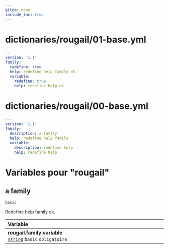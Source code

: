 ```yaml
---
gitea: none
include_toc: true
---
```

# dictionaries/rougail/01-base.yml

```yaml
---
version: '1.1'
family:
  redefine: true
  help: redefine help family ok
  variable:
    redefine: true
    help: redefine help ok
```
# dictionaries/rougail/00-base.yml

```yaml
---
version: '1.1'
family:
  description: a family
  help: redefine help family
  variable:
    description: redefine help
    help: redefine help
```
# Variables pour "rougail"

## a family

`basic`


Redefine help family ok.

| Variable&nbsp;&nbsp;&nbsp;&nbsp;&nbsp;&nbsp;&nbsp;&nbsp;&nbsp;&nbsp;&nbsp;&nbsp;&nbsp;&nbsp;&nbsp;&nbsp;&nbsp;&nbsp;&nbsp;&nbsp;&nbsp;&nbsp;&nbsp;&nbsp;&nbsp;&nbsp;&nbsp;&nbsp;&nbsp;&nbsp;&nbsp;&nbsp;&nbsp;&nbsp;&nbsp;&nbsp;&nbsp;&nbsp;&nbsp;&nbsp;&nbsp;&nbsp;&nbsp;&nbsp;&nbsp;&nbsp;&nbsp;&nbsp;&nbsp;&nbsp;&nbsp;&nbsp;&nbsp;&nbsp;&nbsp;&nbsp;&nbsp;&nbsp;&nbsp;&nbsp;&nbsp;&nbsp;&nbsp;&nbsp;&nbsp;&nbsp;&nbsp;&nbsp;&nbsp;&nbsp;&nbsp;&nbsp;&nbsp;&nbsp;&nbsp;&nbsp;&nbsp;&nbsp;&nbsp;&nbsp;&nbsp;&nbsp;&nbsp;&nbsp;&nbsp;&nbsp;&nbsp;&nbsp;&nbsp;&nbsp;&nbsp;&nbsp;&nbsp;&nbsp;&nbsp;&nbsp;&nbsp;   | Description&nbsp;&nbsp;&nbsp;&nbsp;&nbsp;&nbsp;&nbsp;&nbsp;&nbsp;&nbsp;&nbsp;&nbsp;&nbsp;&nbsp;&nbsp;&nbsp;&nbsp;&nbsp;&nbsp;&nbsp;&nbsp;&nbsp;&nbsp;&nbsp;&nbsp;&nbsp;&nbsp;&nbsp;&nbsp;&nbsp;&nbsp;&nbsp;&nbsp;&nbsp;&nbsp;&nbsp;&nbsp;&nbsp;&nbsp;&nbsp;&nbsp;&nbsp;&nbsp;&nbsp;&nbsp;&nbsp;&nbsp;&nbsp;&nbsp;&nbsp;&nbsp;&nbsp;&nbsp;&nbsp;&nbsp;&nbsp;&nbsp;&nbsp;&nbsp;&nbsp;&nbsp;&nbsp;&nbsp;&nbsp;&nbsp;&nbsp;&nbsp;&nbsp;&nbsp;&nbsp;&nbsp;&nbsp;&nbsp;&nbsp;&nbsp;&nbsp;&nbsp;&nbsp;&nbsp;&nbsp;&nbsp;&nbsp;&nbsp;&nbsp;&nbsp;&nbsp;&nbsp;&nbsp;&nbsp;&nbsp;&nbsp;&nbsp;&nbsp;&nbsp;   |
|------------------------------------------------------------------------------------------------------------------------------------------------------------------------------------------------------------------------------------------------------------------------------------------------------------------------------------------------------------------------------------------------------------------------------------------------------------------------------------------------------------------------------------------------------------------------------------------------------------------|---------------------------------------------------------------------------------------------------------------------------------------------------------------------------------------------------------------------------------------------------------------------------------------------------------------------------------------------------------------------------------------------------------------------------------------------------------------------------------------------------------------------------------------------------------------------------------------------------|
| **rougail.family.variable**<br/>[`string`](https://rougail.readthedocs.io/en/latest/variable.html#variables-types) `basic` `obligatoire`                                                                                                                                                                                                                                                                                                                                                                                                                                                                         | Redefine help.<br/>Redefine help ok.                                                                                                                                                                                                                                                                                                                                                                                                                                                                                                                                                              |


